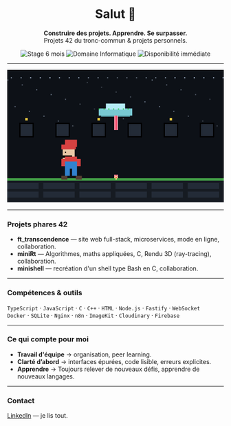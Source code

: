<div align="center">

# Salut 👋

**Construire des projets. Apprendre. Se surpasser.**  
Projets 42 du tronc-commun & projets personnels.

<p align="center">
  <img src="https://img.shields.io/badge/Stage-6%20mois-brightgreen?style=for-the-badge&logo=github" alt="Stage 6 mois">
  <img src="https://img.shields.io/badge/Domaine-Informatique-blue?style=for-the-badge&logo=codeforces" alt="Domaine Informatique">
  <img src="https://img.shields.io/badge/Disponibilit%C3%A9-imm%C3%A9diate-orange?style=for-the-badge&logo=rocket" alt="Disponibilité immédiate">
</p>


</div>

---

<p align="center">
  <img src="./mario_ufo_loop.gif" alt="Mario-like UFO loop" width="720">
</p>

---

### Projets phares 42
- **ft_transcendence** — site web full-stack, microservices, mode en ligne, collaboration.  
- **miniRt** — Algorithmes, maths appliquées, C, Rendu 3D (ray-tracing), collaboration.  
- **minishell** — recréation d'un shell type Bash en C, collaboration.  

---

### Compétences & outils
`TypeScript` · `JavaScript` · `C` · `C++` · `HTML` · `Node.js` · `Fastify` · `WebSocket`  
`Docker` · `SQLite` · `Nginx` · `n8n` · `ImageKit` · `Cloudinary` · `Firebase`

---

### Ce qui compte pour moi
- **Travail d'équipe** → organisation, peer learning.  
- **Clarté d’abord** → interfaces épurées, code lisible, erreurs explicites.  
- **Apprendre** → Toujours relever de nouveaux défis, apprendre de nouveaux langages.

---

### Contact
[LinkedIn](https://www.linkedin.com/in/simon-barbé-b77792364) — je lis tout.

